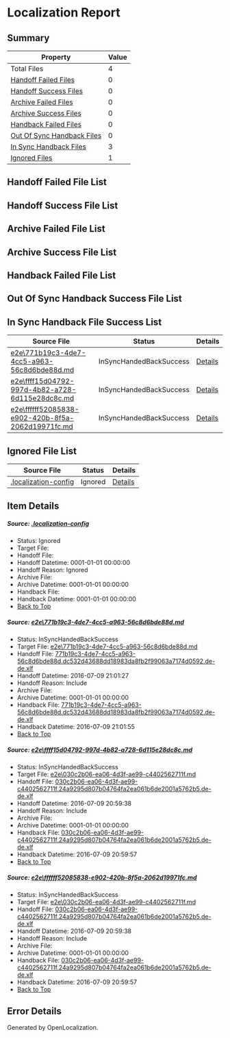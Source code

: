 # <a name='report-top'></a> Localization Report

## Summary
 Property | Value 
 -------- | ----- 
 Total Files | 4
[ Handoff Failed Files ](#handoff-failed-list)| 0
[ Handoff Success Files ](#handoff-success-list)| 0
[ Archive Failed Files ](#archive-failed-list)| 0
[ Archive Success Files ](#archive-success-list)| 0
[ Handback Failed Files ](#handback-failed-list)| 0
[ Out Of Sync Handback Files ](#outofsync-handback-success-list)| 0
[ In Sync Handback Files ](#insync-handback-success-list)| 3
[ Ignored Files ](#ignored-list)| 1

## <a name='handoff-failed-list'></a> Handoff Failed File List

## <a name='handoff-success-list'></a> Handoff Success File List

## <a name='archive-failed-list'></a> Archive Failed File List

## <a name='archive-success-list'></a> Archive Success File List

## <a name='handback-failed-list'></a> Handback Failed File List

## <a name='outofsync-handback-success-list'></a> Out Of Sync Handback Success File List

## <a name='insync-handback-success-list'></a> In Sync Handback File Success List
 Source File | Status | Details 
 ----------- | ------ | ------- 
 [e2e\771b19c3-4de7-4cc5-a963-56c8d6bde88d.md](https://github.com/OpenLocalizationTestOrg/oltest/blob/0f4cf746c02c887c09f25a5098052164114b2a5b/e2e/771b19c3-4de7-4cc5-a963-56c8d6bde88d.md) | InSyncHandedBackSuccess | [Details](#fd9bdd44b83ae596291610bb915f6e1be0138e4c1)
 [e2e\ffff15d04792-997d-4b82-a728-6d115e28dc8c.md](https://github.com/OpenLocalizationTestOrg/oltest/blob/f32852fcfb9cf05e8d436919189dcb057f025593/e2e/ffff15d04792-997d-4b82-a728-6d115e28dc8c.md) | InSyncHandedBackSuccess | [Details](#2bb150acbd72023d80fdd9099b059718018da15a2)
 [e2e\ffffff52085838-e902-420b-8f5a-2062d19971fc.md](https://github.com/OpenLocalizationTestOrg/oltest/blob/0f4cf746c02c887c09f25a5098052164114b2a5b/e2e/ffffff52085838-e902-420b-8f5a-2062d19971fc.md) | InSyncHandedBackSuccess | [Details](#2bb150acbd72023d80fdd9099b059718018da15a3)

## <a name='ignored-list'></a> Ignored File List
 Source File | Status | Details 
 ----------- | ------ | ------- 
 [.localization-config](https://github.com/OpenLocalizationTestOrg/oltest/blob/0f4cf746c02c887c09f25a5098052164114b2a5b/.localization-config) | Ignored | [Details](#3d4f252ac210baf56311d7e97dcc2db10974dbd20)

## Item Details
##### <a name='3d4f252ac210baf56311d7e97dcc2db10974dbd20'></a> Source: [.localization-config](https://github.com/OpenLocalizationTestOrg/oltest/blob/0f4cf746c02c887c09f25a5098052164114b2a5b/.localization-config)
* Status: Ignored
* Target File: 
* Handoff File: 
* Handoff Datetime: 0001-01-01 00:00:00
* Handoff Reason: Ignored
* Archive File: 
* Archive Datetime: 0001-01-01 00:00:00
* Handback File: 
* Handback Datetime: 0001-01-01 00:00:00
* [Back to Top](#report-top)

##### <a name='fd9bdd44b83ae596291610bb915f6e1be0138e4c1'></a> Source: [e2e\771b19c3-4de7-4cc5-a963-56c8d6bde88d.md](https://github.com/OpenLocalizationTestOrg/oltest/blob/0f4cf746c02c887c09f25a5098052164114b2a5b/e2e/771b19c3-4de7-4cc5-a963-56c8d6bde88d.md)
* Status: InSyncHandedBackSuccess
* Target File: [e2e\771b19c3-4de7-4cc5-a963-56c8d6bde88d.md](https://github.com/OpenLocalizationTestOrg/oltest-dede-fly/blob/38c45e2deb627b8b1f790998f1769b95029f3a93/e2e/771b19c3-4de7-4cc5-a963-56c8d6bde88d.md)
* Handoff File: [771b19c3-4de7-4cc5-a963-56c8d6bde88d.dc532d43688dd18983da8fb2f99063a7174d0592.de-de.xlf](https://github.com/OpenLocalizationTestOrg/olhandoff-e2e/blob/ad809bb3f6b49612655c190b3eb7f13f8dd95afc/ol-handoff/OpenLocalizationTestOrg/oltest-dede-fly/ci/ht/771b19c3-4de7-4cc5-a963-56c8d6bde88d.dc532d43688dd18983da8fb2f99063a7174d0592.de-de.xlf)
* Handoff Datetime: 2016-07-09 21:01:27
* Handoff Reason: Include
* Archive File: 
* Archive Datetime: 0001-01-01 00:00:00
* Handback File: [771b19c3-4de7-4cc5-a963-56c8d6bde88d.dc532d43688dd18983da8fb2f99063a7174d0592.de-de.xlf](https://github.com/OpenLocalizationTestOrg/olhandback-e2e/blob/afdda75424d2edc387d6a5ee1af023dd5b0db624/ol-handback/OpenLocalizationTestOrg/oltest-dede-fly/ci/ht/771b19c3-4de7-4cc5-a963-56c8d6bde88d.dc532d43688dd18983da8fb2f99063a7174d0592.de-de.xlf)
* Handback Datetime: 2016-07-09 21:01:55
* [Back to Top](#report-top)

##### <a name='2bb150acbd72023d80fdd9099b059718018da15a2'></a> Source: [e2e\ffff15d04792-997d-4b82-a728-6d115e28dc8c.md](https://github.com/OpenLocalizationTestOrg/oltest/blob/f32852fcfb9cf05e8d436919189dcb057f025593/e2e/ffff15d04792-997d-4b82-a728-6d115e28dc8c.md)
* Status: InSyncHandedBackSuccess
* Target File: [e2e\030c2b06-ea06-4d3f-ae99-c4402562711f.md](https://github.com/OpenLocalizationTestOrg/oltest-dede-fly/blob/df068a9af5f8b88cc71833192bc50150321f1c3d/e2e/030c2b06-ea06-4d3f-ae99-c4402562711f.md)
* Handoff File: [030c2b06-ea06-4d3f-ae99-c4402562711f.24a9295d807b04764fa2ea061b6de2001a5762b5.de-de.xlf](https://github.com/OpenLocalizationTestOrg/olhandoff-e2e/blob/9b96d536dfa84dff899c8e9f224f9162e8f1a6a7/ol-handoff/OpenLocalizationTestOrg/oltest-dede-fly/ci/ht/030c2b06-ea06-4d3f-ae99-c4402562711f.24a9295d807b04764fa2ea061b6de2001a5762b5.de-de.xlf)
* Handoff Datetime: 2016-07-09 20:59:38
* Handoff Reason: Include
* Archive File: 
* Archive Datetime: 0001-01-01 00:00:00
* Handback File: [030c2b06-ea06-4d3f-ae99-c4402562711f.24a9295d807b04764fa2ea061b6de2001a5762b5.de-de.xlf](https://github.com/OpenLocalizationTestOrg/olhandback-e2e/blob/a3cb9e74b24d51d6c00e05cd71f4373b072ea1ed/ol-handback/OpenLocalizationTestOrg/oltest-dede-fly/ci/ht/030c2b06-ea06-4d3f-ae99-c4402562711f.24a9295d807b04764fa2ea061b6de2001a5762b5.de-de.xlf)
* Handback Datetime: 2016-07-09 20:59:57
* [Back to Top](#report-top)

##### <a name='2bb150acbd72023d80fdd9099b059718018da15a3'></a> Source: [e2e\ffffff52085838-e902-420b-8f5a-2062d19971fc.md](https://github.com/OpenLocalizationTestOrg/oltest/blob/0f4cf746c02c887c09f25a5098052164114b2a5b/e2e/ffffff52085838-e902-420b-8f5a-2062d19971fc.md)
* Status: InSyncHandedBackSuccess
* Target File: [e2e\030c2b06-ea06-4d3f-ae99-c4402562711f.md](https://github.com/OpenLocalizationTestOrg/oltest-dede-fly/blob/df068a9af5f8b88cc71833192bc50150321f1c3d/e2e/030c2b06-ea06-4d3f-ae99-c4402562711f.md)
* Handoff File: [030c2b06-ea06-4d3f-ae99-c4402562711f.24a9295d807b04764fa2ea061b6de2001a5762b5.de-de.xlf](https://github.com/OpenLocalizationTestOrg/olhandoff-e2e/blob/9b96d536dfa84dff899c8e9f224f9162e8f1a6a7/ol-handoff/OpenLocalizationTestOrg/oltest-dede-fly/ci/ht/030c2b06-ea06-4d3f-ae99-c4402562711f.24a9295d807b04764fa2ea061b6de2001a5762b5.de-de.xlf)
* Handoff Datetime: 2016-07-09 20:59:38
* Handoff Reason: Include
* Archive File: 
* Archive Datetime: 0001-01-01 00:00:00
* Handback File: [030c2b06-ea06-4d3f-ae99-c4402562711f.24a9295d807b04764fa2ea061b6de2001a5762b5.de-de.xlf](https://github.com/OpenLocalizationTestOrg/olhandback-e2e/blob/a3cb9e74b24d51d6c00e05cd71f4373b072ea1ed/ol-handback/OpenLocalizationTestOrg/oltest-dede-fly/ci/ht/030c2b06-ea06-4d3f-ae99-c4402562711f.24a9295d807b04764fa2ea061b6de2001a5762b5.de-de.xlf)
* Handback Datetime: 2016-07-09 20:59:57
* [Back to Top](#report-top)


## Error Details

Generated by OpenLocalization.
